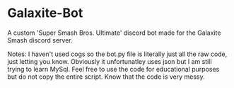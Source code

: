 # Galaxite-Bot

A custom 'Super Smash Bros. Ultimate' discord bot made for the Galaxite Smash discord server. 

Notes:
I haven't used cogs so the bot.py file is literally just all the raw code, just letting you know. Obviously it unfortunatley uses json but I am still trying to learn MySql. Feel free to use the code for educational purposes but do not copy the entire script. Know that the code is very messy.
